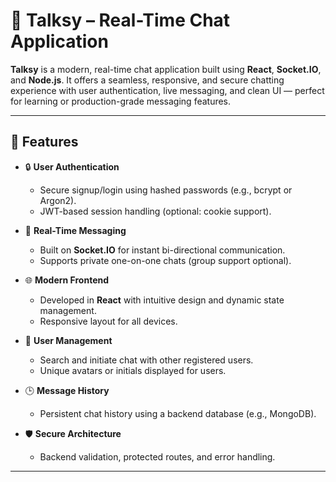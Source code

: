 # 💬 Talksy – Real-Time Chat Application

**Talksy** is a modern, real-time chat application built using **React**, **Socket.IO**, and **Node.js**. It offers a seamless, responsive, and secure chatting experience with user authentication, live messaging, and clean UI — perfect for learning or production-grade messaging features.

---

## 🚀 Features

- 🔒 **User Authentication**
  - Secure signup/login using hashed passwords (e.g., bcrypt or Argon2).
  - JWT-based session handling (optional: cookie support).

- 📡 **Real-Time Messaging**
  - Built on **Socket.IO** for instant bi-directional communication.
  - Supports private one-on-one chats (group support optional).

- 🌐 **Modern Frontend**
  - Developed in **React** with intuitive design and dynamic state management.
  - Responsive layout for all devices.

- 👤 **User Management**
  - Search and initiate chat with other registered users.
  - Unique avatars or initials displayed for users.

- 🕒 **Message History**
  - Persistent chat history using a backend database (e.g., MongoDB).

- 🛡️ **Secure Architecture**
  - Backend validation, protected routes, and error handling.

---